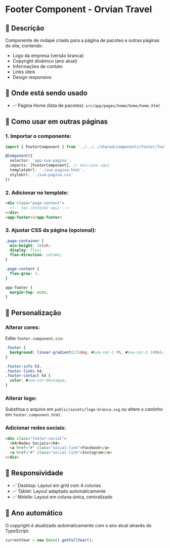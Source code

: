 # Footer Component - Orvian Travel

## 📄 Descrição
Componente de rodapé criado para a página de pacotes e outras páginas do site, contendo:
- Logo da empresa (versão branca)
- Copyright dinâmico (ano atual)
- Informações de contato
- Links úteis
- Design responsivo

## 🎯 Onde está sendo usado
- ✅ Página Home (lista de pacotes): `src/app/pages/home/home/home.html`

## 🔧 Como usar em outras páginas

### 1. Importar o componente:
```typescript
import { FooterComponent } from '../../../shared/components/footer/footer.component';

@Component({
  selector: 'app-sua-pagina',
  imports: [FooterComponent], // Adicione aqui
  templateUrl: './sua-pagina.html',
  styleUrl: './sua-pagina.css'
})
```

### 2. Adicionar no template:
```html
<div class="page-content">
  <!-- Seu conteúdo aqui -->
</div>
<app-footer></app-footer>
```

### 3. Ajustar CSS da página (opcional):
```css
.page-container {
  min-height: 100vh;
  display: flex;
  flex-direction: column;
}

.page-content {
  flex-grow: 1;
}

app-footer {
  margin-top: auto;
}
```

## 🎨 Personalização

### Alterar cores:
Edite `footer.component.css`:
```css
.footer {
  background: linear-gradient(135deg, #sua-cor-1 0%, #sua-cor-2 100%);
}

.footer-info h3,
.footer-links h4,
.footer-contact h4 {
  color: #sua-cor-destaque;
}
```

### Alterar logo:
Substitua o arquivo em `public/assets/logo-branca.svg` ou altere o caminho em `footer.component.html`.

### Adicionar redes sociais:
```html
<div class="footer-social">
  <h4>Redes Sociais</h4>
  <a href="#" class="social-link">Facebook</a>
  <a href="#" class="social-link">Instagram</a>
</div>
```

## 📱 Responsividade
- ✅ Desktop: Layout em grid com 4 colunas
- ✅ Tablet: Layout adaptado automaticamente
- ✅ Mobile: Layout em coluna única, centralizado

## 🔄 Ano automático
O copyright é atualizado automaticamente com o ano atual através do TypeScript:
```typescript
currentYear = new Date().getFullYear();
```
